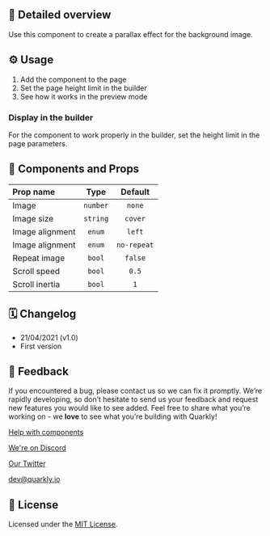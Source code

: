 ## 📖 Detailed overview

Use this component to create a parallax effect for the background image.

## ⚙️ Usage

1.  Add the component to the page
2.  Set the page height limit in the builder
3.  See how it works in the preview mode

### Display in the builder

For the component to work properly in the builder, set the height limit in the page parameters.

## 🧩 Components and Props

| Prop name       |   Type   |   Default   |
| :-------------- | :------: | :---------: |
| Image           | `number` |   `none`    |
| Image size      | `string` |   `cover`   |
| Image alignment |  `enum`  |   `left`    |
| Image alignment |  `enum`  | `no-repeat` |
| Repeat image    |  `bool`  |   `false`   |
| Scroll speed    |  `bool`  |    `0.5`    |
| Scroll inertia  |  `bool`  |     `1`     |

## 🗓 Changelog

-   21/04/2021 (v1.0)
-   First version

## 📮 Feedback

If you encountered a bug, please contact us so we can fix it promptly. We’re rapidly developing, so don’t hesitate to send us your feedback and request new features you would like to see added. Feel free to share what you’re working on - we **love** to see what you’re building with Quarkly!

[Help with components](https://community.quarkly.io/c/requests/11)

[We're on Discord](https://discord.gg/SuF9vCMJGW)

[Our Twitter](https://twitter.com/quarklyapp)

[dev@quarkly.io](mailto:dev@quarkly.io)

## 📝 License

Licensed under the [MIT License](https://raw.githubusercontent.com/quarkly/community-kit/master/LICENSE).
